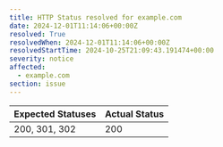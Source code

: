 ```yaml
---
title: HTTP Status resolved for example.com
date: 2024-12-01T11:14:06+00:00Z
resolved: True
resolvedWhen: 2024-12-01T11:14:06+00:00Z
resolvedStartTime: 2024-10-25T21:09:43.191474+00:00
severity: notice
affected:
  - example.com
section: issue
---
```


| Expected Statuses | Actual Status  |
|-------------------|----------------|
| 200, 301, 302 | 200 |
